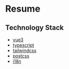 # Resume

## Technology Stack

-   [vue3]()
-   [typescript]()
-   [tailwindcss](https://tailwindcss.com/)
-   [postcss]()
-   [i18n]()

